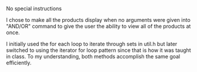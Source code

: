 No special instructions

I chose to make all the products display when no arguments were given into "AND/OR" command to give the user the ability to view all of the products at once.

I initially used the for each loop to iterate through sets in util.h but later switched to using the iterator for loop pattern since that is how it was taught in class. To my understanding, both methods accomplish the same goal efficiently.